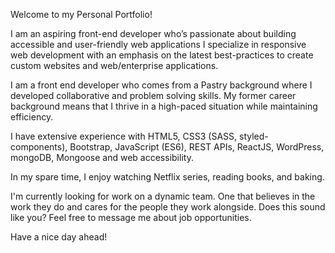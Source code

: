 Welcome to my Personal Portfolio! 

I am an aspiring front-end developer who’s passionate about building accessible and user-friendly web applications I specialize in responsive web development with an emphasis on the latest best-practices to create custom websites and web/enterprise applications.

I am a front end developer who comes from a Pastry background where I developed collaborative and problem solving skills. My former career background means that I thrive in a high-paced situation while maintaining efficiency.

I have extensive experience with HTML5, CSS3 (SASS, styled-components), Bootstrap, JavaScript (ES6), REST APIs, ReactJS, WordPress, mongoDB, Mongoose and web accessibility.

In my spare time, I enjoy watching Netflix series, reading books, and baking.

I'm currently looking for work on a dynamic team. One that believes in the work they do and cares for the people they work alongside. Does this sound like you? Feel free to message me about job opportunities.

Have a nice day ahead!
